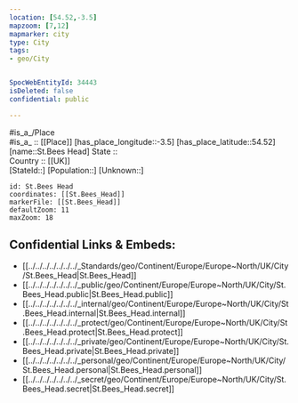 ```yaml
---
location: [54.52,-3.5] 
mapzoom: [7,12] 
mapmarker: city 
type: City
tags:
- geo/City


SpocWebEntityId: 34443
isDeleted: false
confidential: public

---
```

#is_a_/Place  
#is_a_ :: [[Place]] 
[has_place_longitude::-3.5] 
[has_place_latitude::54.52] 
[name::St.Bees Head] 
State ::  
Country :: [[UK]]  
[StateId::] 
[Population::] 
[Unknown::] 


```leaflet
id: St.Bees Head
coordinates: [[St.Bees_Head]] 
markerFile: [[St.Bees_Head]] 
defaultZoom: 11 
maxZoom: 18
```


## Confidential Links & Embeds: 
- [[../../../../../../../_Standards/geo/Continent/Europe/Europe~North/UK/City/St.Bees_Head|St.Bees_Head]] 
- [[../../../../../../../_public/geo/Continent/Europe/Europe~North/UK/City/St.Bees_Head.public|St.Bees_Head.public]] 
- [[../../../../../../../_internal/geo/Continent/Europe/Europe~North/UK/City/St.Bees_Head.internal|St.Bees_Head.internal]] 
- [[../../../../../../../_protect/geo/Continent/Europe/Europe~North/UK/City/St.Bees_Head.protect|St.Bees_Head.protect]] 
- [[../../../../../../../_private/geo/Continent/Europe/Europe~North/UK/City/St.Bees_Head.private|St.Bees_Head.private]] 
- [[../../../../../../../_personal/geo/Continent/Europe/Europe~North/UK/City/St.Bees_Head.personal|St.Bees_Head.personal]] 
- [[../../../../../../../_secret/geo/Continent/Europe/Europe~North/UK/City/St.Bees_Head.secret|St.Bees_Head.secret]] 
